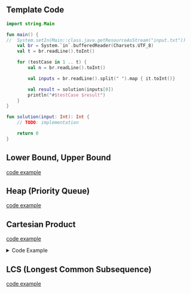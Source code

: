 ## Template Code
```kotlin
import string.Main

fun main() {
//  System.setIn(Main::class.java.getResourceAsStream("input.txt"))
    val br = System.`in`.bufferedReader(Charsets.UTF_8)
    val t = br.readLine().toInt()

    for (testCase in 1 .. t) {
        val n = br.readLine().toInt()

        val inputs = br.readLine().split(" ").map { it.toInt()}

        val result = solution(inputs[0])
        println("#$testCase $result")
    }
}

fun solution(input: Int): Int {
    // TODO: implementation

    return 0
}
```
## Lower Bound, Upper Bound
[code example](./src/main/kotlin/algorithms/lowerBoundUpperBound.kt)

## Heap (Priority Queue)
[code example](./src/main/kotlin/algorithms/Heap.kt)

## Cartesian Product
[code example](./src/main/kotlin/algorithms/cartesianProduct.kt)
<details>
    <summary>Code Example</summary>

```kotlin
fun <T> Collection<Iterable<T>>.cartesianProduct(): List<List<T>> =
    if (isEmpty()) emptyList()
    else drop(1)
        .fold(first().map(::listOf)) { acc, iterable ->
            acc.flatMap { list ->
                iterable.map(list::plus)
            }
        }

fun <T> Collection<Iterable<T>>.cartesianProduct2(): List<List<T>> {
    if (isEmpty()) {
        return emptyList()
    }

    var result = mutableListOf(mutableListOf<T>())

    forEach { iterable ->
        result = iterable.flatMap { element ->
            result.map { previous ->
                previous.plus(element).toMutableList()
            }
        }.toMutableList()
    }

    return result
}
```
</details>


## LCS (Longest Common Subsequence)
[code example](./src/main/kotlin/algorithm/dp/LCS.kt)


